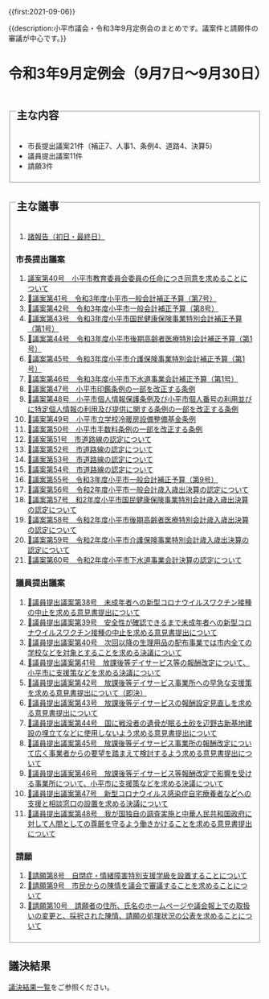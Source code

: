 {{first:2021-09-06}}

{{description:小平市議会・令和3年9月定例会のまとめです。議案件と請願件の審議が中心です。}}

# 令和3年9月定例会（9月7日～9月30日）

<fieldset class="summary">
  <legend><h2>主な内容</h2></legend>

- 市長提出議案21件（補正7、人事1、条例4、道路4、決算5）
- 議員提出議案11件
- 請願3件

</fieldset>

<fieldset class="nittei">
  <legend><h2>主な議事</h2></legend>

1. [諸報告（初日・最終日）](./syohokoku.md)

### 市長提出議案

1. [議案第40号　小平市教育委員会委員の任命につき同意を求めることについて](./gian-40.md)
1. [🚧議案第41号　令和3年度小平市一般会計補正予算（第7号）](./gian-41.md)
1. [🚧議案第42号　令和3年度小平市一般会計補正予算（第8号）](./gian-42.md)
1. [🚧議案第43号　令和3年度小平市国民健康保険事業特別会計補正予算（第1号）](./gian-43.md)
1. [🚧議案第44号　令和3年度小平市後期高齢者医療特別会計補正予算（第1号）](./gian-44.md)
1. [🚧議案第45号　令和3年度小平市介護保険事業特別会計補正予算（第1号）](./gian-45.md)
1. [🚧議案第46号　令和3年度小平市下水道事業会計補正予算（第1号）](./gian-46.md)
1. [🚧議案第47号　小平市印鑑条例の一部を改正する条例](./gian-47.md)
1. [🚧議案第48号　小平市個人情報保護条例及び小平市個人番号の利用並びに特定個人情報の利用及び提供に関する条例の一部を改正する条例](./gian-48.md)
1. [🚧議案第49号　小平市立学校冷暖房設備整備基金条例](./gian-49.md)
1. [🚧議案第50号　小平市手数料条例の一部を改正する条例](./gian-50.md)
1. [🚧議案第51号　市道路線の認定について](./gian-51.md)
1. [🚧議案第52号　市道路線の認定について](./gian-52.md)
1. [🚧議案第53号　市道路線の認定について](./gian-53.md)
1. [🚧議案第54号　市道路線の認定について](./gian-54.md)
1. [🚧議案第55号　令和3年度小平市一般会計補正予算（第9号）](./gian-55.md)
1. [🚧議案第56号　令和2年度小平市一般会計歳入歳出決算の認定について](./gian-56.md)
1. [🚧議案第57号　和2年度小平市国民健康保険事業特別会計歳入歳出決算の認定について](./gian-57.md)
1. [🚧議案第58号　令和2年度小平市後期高齢者医療特別会計歳入歳出決算の認定について](./gian-58.md)
1. [🚧議案第59号　令和2年度小平市介護保険事業特別会計歳入歳出決算の認定について](./gian-59.md)
1. [🚧議案第60号　令和2年度小平市下水道事業会計決算の認定について](./gian-60.md)

### 議員提出議案

1. [🚧議員提出議案第38号　未成年者への新型コロナウイルスワクチン接種の中止を求める意見書提出について](./giin-gian-38.md)
1. [🚧議員提出議案第39号　安全性が確認できるまで未成年者への新型コロナウイルスワクチン接種の中止を求める意見書提出について](./giin-gian-39.md)
1. [🚧議員提出議案第40号　次回以降の生理用品の配布事業では市内全ての学校などを対象とすることを求める決議について](./giin-gian-40.md)
1. [🚧議員提出議案第41号　放課後等デイサーピス等の報酬改定について、小平市に支援策などを求める決議について](./giin-gian-41.md)
1. [🚧議員提出議案第42号　放課後等デイサービス事業所への早急な支援策を求める意見書提出について（即決）](./giin-gian-42.md)
1. [🚧議員提出議案第43号　放課後等デイサーピスの報酬設定見直しを求める意見書提出について](./giin-gian-43.md)
1. [🚧議員提出議案第44号　国に戦没者の遺骨が眠る土砂を辺野古新基地建設の埋立てなどに使用しないよう求める意見書提出について](./giin-gian-44.md)
1. [🚧議員提出議案第45号　放課後等デイサーピス事業所の報酬改定について広く事業者からの要望を踏まえて検討するよう求める意見書提出について](./giin-gian-45.md)
1. [🚧議員提出議案第46号　放課後等デイサービス等報酬改定で影響を受ける事業所について、小平市に支援策などを求める決議について](./giin-gian-46.md)
1. [🚧議員提出議案第47号　新型コロナウイルス感染症自宅療養者などへの支援と相談窓口の設置を求める決議について](./giin-gian-47.md)
1. [🚧議員提出議案第48号　我が国独自の調査実施と中華人民共和国政府に対して人間としての尊厳を守るよう働きかけることを求める意見書提出について](./giin-gian-48.md)

### 請願

1. [🚧請願第8号　自閉症・情緒障害特別支援学級を設置することについて](./seigan-8.md)
1. [🚧請願第9号　市民からの陳情を議会で審議することを求めることについて](./seigan-9.md)
1. [🚧請願第10号　請願者の住所、氏名のホームページや議会報上での取扱いの変更と、採択された陳情、請願の処理状況の公表を求めることについて](./seigan-10.md)

</fieldset>

## 議決結果

[議決結果一覧](../kekka-ichiran.md)をご参照ください。




